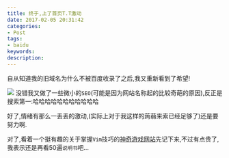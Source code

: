 ```yaml
---
title: 终于,上了首页T.T激动
date: 2017-02-05 20:31:42
categories:
- Post
tags:
- baidu
keywords:
description: 
---
```

自从知道我的旧域名为什么不被百度收录了之后,我又重新看到了希望!
<!--more-->
![](http://ofshdv83w.bkt.clouddn.com/%E6%BF%80%E5%8A%A8.png)
没错我又做了一些微小的`SEO`(可能是因为网站名称起的比较奇葩的原因),反正是搜索第一:哈哈哈哈哈哈哈哈哈哈哈

好了,情绪有那么一丢丢的激动,(实际上对于我这样的蒟蒻来索已经足够了)还是要努力啊.

对了,看着一个挺有趣的关于掌握`Vim`技巧的[神奇游戏网站](https://vim-adventures.com)先记下来,不过有点贵了,我表示还是再看50遍`说明书`吧...

